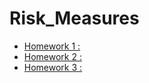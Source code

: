 # Risk_Measures

- [Homework 1 :](https://github.com/glorivaas/Risk_Measures/blob/main/lab1.ipynb)
- [Homework 2 :](https://github.com/glorivaas/Risk_Measures/blob/main/lab2.ipynb)
- [Homework 3 :](https://github.com/glorivaas/Risk_Measures/blob/main/lab3.ipynb)
